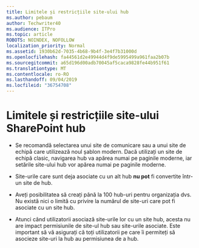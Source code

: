 ```yaml
---
title: Limitele și restricțiile site-ului hub
ms.author: pebaum
author: Techwriter40
ms.audience: ITPro
ms.topic: article
ROBOTS: NOINDEX, NOFOLLOW
localization_priority: Normal
ms.assetid: 1930b62d-7035-4b68-9b4f-3e4f7b31000d
ms.openlocfilehash: fa44561d2e49944d4f9de5995499a961faa2b07b
ms.sourcegitcommit: a65d196d00adb70045af5caca9828fe44b951f61
ms.translationtype: MT
ms.contentlocale: ro-RO
ms.lasthandoff: 09/04/2019
ms.locfileid: "36754708"
---
```

# <a name="sharepoint-hub-site-limits-and-restrictions"></a>Limitele și restricțiile site-ului SharePoint hub

- Se recomandă selectarea unui site de comunicare sau a unui site de echipă care utilizează noul șablon modern. Dacă utilizați un site de echipă clasic, navigarea hub va apărea numai pe paginile moderne, iar setările site-ului hub vor apărea numai pe paginile moderne.

- Site-urile care sunt deja asociate cu un alt hub **nu pot** fi convertite într-un site de hub.

- Aveți posibilitatea să creați până la 100 hub-uri pentru organizația dvs. Nu există nici o limită cu privire la numărul de site-uri care pot fi asociate cu un site hub.

- Atunci când utilizatorii asociază site-urile lor cu un site hub, acesta nu are impact permisiunile de site-ul hub sau site-urile asociate. Este important să vă asigurați că toți utilizatorii pe care îi permiteți să asocieze site-uri la hub au permisiunea de a hub.

